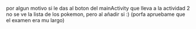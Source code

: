 por algun motivo si le das al boton del mainActivity que lleva a la actividad 2 no se ve la lista de los pokemon, pero al añadir si :) (porfa apruebame que el examen era mu largo)
